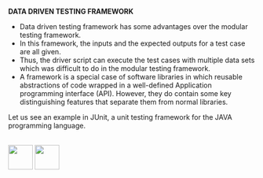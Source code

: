<b>DATA DRIVEN TESTING FRAMEWORK</b>

- Data driven testing framework has some advantages over the modular testing framework. 
- In this framework, the inputs and the expected outputs for a test case are all given. 
- Thus, the driver script can execute the test cases with multiple data sets which was difficult to do in the modular testing framework.
- A framework is a special case of software libraries in which reusable abstractions of code wrapped in a well-defined Application programming interface (API). However, they do contain some key distinguishing features that separate them from normal libraries.

Let us see an example in JUnit, a unit testing framework for the JAVA programming language.  
<br>

[<img src="https://cloud.githubusercontent.com/assets/14101008/10718970/e8253ecc-7b43-11e5-8fcb-af3acab64686.png" width="50" height="50"></img>](https://github.com/hariniiyer/CSCI-5828_Presentation2_Testing-Frameworks/blob/master/mod3.md)
[<img src="https://cloud.githubusercontent.com/assets/14101008/10718969/e5b6db32-7b43-11e5-886a-b848ca79f105.png" width="50" height="50"></img>](https://github.com/hariniiyer/CSCI-5828_Presentation2_Testing-Frameworks/blob/master/data1.md)


